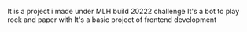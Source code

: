 It is a project i made under MLH build 20222 challenge 
It's a bot to play rock and paper with
It's a basic project of frontend development
